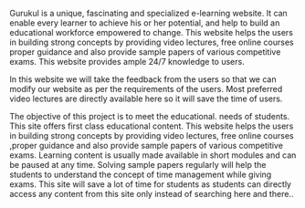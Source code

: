 

Gurukul is a unique, fascinating and specialized e-learning website. It can enable every learner to achieve his or her potential, and help to build an educational workforce empowered to change. This website helps the users in building strong concepts by providing video lectures, free online courses proper guidance and also provide sample papers of various competitive exams. This website provides ample 24/7 knowledge to users.

In this website we will take the feedback from the users so that we can modify our website as per the requirements of the users. Most preferred video lectures are directly available here so it will save the time of users.

The objective of this project is to meet the educational. needs of students. This site offers first class educational content. This website helps the users in building strong concepts by providing video lectures, free online courses ,proper guidance and also provide sample papers of various competitive exams. Learning content is usually made available in short modules and can be paused at any time. Solving sample papers regularly will help the students to understand the concept of time management while giving exams. This site will save a lot of time for students as students can directly access any content from this site only instead of searching here and there..
